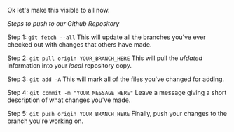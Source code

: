 Ok let's make this visible to all now.

_Steps to push to our Github Repository_

Step 1: `git fetch --all` 
 This will update all the branches you've ever checked out with changes that others have made.
 
Step 2: `git pull origin YOUR_BRANCH_HERE` 
 This will pull the _u[dated_ information into your _local_ repository copy.

Step 3: `git add -A` 
 This will mark all of the files you've changed for adding.

Step 4: `git commit -m "YOUR_MESSAGE_HERE"`
 Leave a message giving a short description of what changes you've made.
 
Step 5: `git push origin YOUR_BRANCH_HERE` 
 Finally, push your changes to the branch you're working on.
